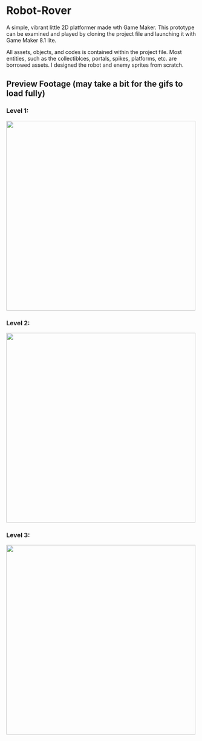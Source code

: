 # Robot-Rover
A simple, vibrant little 2D platformer made wth Game Maker.  This prototype can be examined and played by cloning the project file and launching it with Game Maker 8.1 lite.

All assets, objects, and codes is contained within the project file.  Most entities, such as the collectiblces, portals, spikes, platforms, etc. are borrowed assets.  I designed the robot and enemy sprites from scratch.

## Preview Footage (may take a bit for the gifs to load fully)

### Level 1:

<img src="level 1.gif" width="500"/>

### Level 2:

<img src="level 2.gif" width="500"/>

### Level 3:

<img src="level 3.gif" width="500"/>
